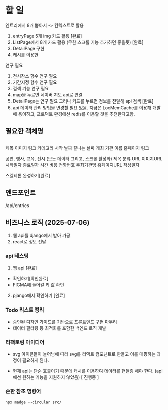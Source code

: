 # 할 일

엔트리에서 8개 뽑아서 -> 컨텍스트로 활용

1. entryPage 5개 img 카드 활용 [완료]
2. ListPage에서 8개 카드 활용 (무한 스크롤 기능 추가하면 좋을듯) [완료]
3. DetailPage 구현
4. 캐시를 이용한

연구 필요

1. 전시장소 함수 연구 필요
2. 기간지정 함수 연구 필요
3. 검색 기능 연구 필요
4. map을 누르면 네이버 지도 api로 연결
5. DetailPage는 연구 필요 그러나 카드를 누르면 정보를 전달해 api 검색 [완료]
6. api 데이터 관리 방법을 변경할 필요 있음. 지금은 LocMemCache를 이용해 개발에 용이하고, 프로덕트 환경에선 redis를 이용할 것을 추천한다고함.

## 필요한 객체명

## <ImgCard>

제목
이미지 링크
카테고리
시작 날짜
끝나는 날짜
개최 기관 이름
홈페이지 링크

<Category>
공연, 행사, 교육, 전시

<DetailPage>
(모든 데이터 그리고, 스크롤 활성화)
제목
분류
URL
이미지URL
시작일자
종료일자
시간
비용
전화번호
주최기관명
홈페이지URL
작성일자

스켈레톤 완성하기[완료]

## 엔드포인트

/api/entries

## 비즈니스 로직 (2025-07-06)

1. 웹 api를 django에서 받아 가공
2. react로 정보 전달

### api 테스팅

1. 웹 api [완료]

- 확인하기[확인완료]
- FIGMA에 들어갈 키 값 확인

2. pjango에서 확인하기 [완료]

### Todo 리스트 정리

- 승인된 디자인 가이드를 기반으로 프론트엔드 구현 마무리
- 데이터 필터링 등 최적화를 포함한 백엔드 로직 개발

### 리팩토링 아이디어

- svg 아이콘들이 늘어남에 따라 svg를 리액트 컴포넌트로 만들고 이를 매핑하는 과정이 필요하게 된다.

- 현재 api는 단순 호출이기 때문에 캐시를 이용하여 데이터를 핸들링 해야 한다. (api에선 원하는 기능을 지원하지 않았음) [ 진행중 ]

### 순환 참조 명령어

```
npx madge --circular src/
```
